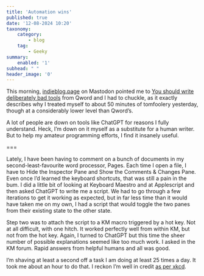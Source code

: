 ```yaml
---
title: 'Automation wins'
published: true
date: '12-08-2024 10:20'
taxonomy:
    category:
        - blog
    tag:
        - Geeky
summary:
    enabled: '1'
subhead: " "
header_image: '0'
---
```


This morning, [indieblog.page](https://indieweb.social/@indieblog) on Mastodon pointed me to <a class="u-in-reply-to" href="https://www.qword.net/2024/04/07/you-should-write-bad-tools?utm_source=indieblog.page&utm_medium=mastodon&utm_campaign=indieblog.page" >You should write deliberately bad tools</a > from Qword and I had to chuckle, as it exactly describes why I treated myself to about 50 minutes of tomfoolery yesterday, though at a considerably lower level than Qword’s.

A lot of people are down on tools like ChatGPT for reasons I fully understand. Heck, I’m down on it myself as a substitute for a human writer. But to help my amateur programming efforts, I find it insanely useful.

===

Lately, I have been having to comment on a bunch of documents in my second-least-favourite word processor, Pages. Each time I open a file, I have to Hide the Inspector Pane and Show the Comments & Changes Pane. Even once I’d learned the keyboard shortcuts, that was still a pain in the bum. I did a little bit of looking at Keyboard Maestro and at Applescript and then asked ChatGPT to write me a script. We had to go through a few iterations to get it working as expected, but in far less time than it would have taken me on my own, I had a script that would toggle the two panes from their existing state to the other state.

Step two was to attach the script to a KM macro triggered by a hot key. Not at all difficult, with one hitch. It worked perfectly well from within KM, but not from the hot key. Again, I turned to ChatGPT but this time the sheer number of possible explanations seemed like too much work. I asked in the KM forum. Rapid answers from helpful humans and all was good.

I’m shaving at least a second off a task I am doing at least 25 times a day. It took me about an hour to do that. I reckon I’m well in credit [as per xkcd](https://imgs.xkcd.com/comics/is_it_worth_the_time.png).
